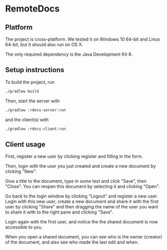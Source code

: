 RemoteDocs
==========

Platform
--------

The project is cross-platform. We tested it on Windows 10 64-bit and Linux 64-bit, but it should also run on OS X.

The only required dependency is the Java Development Kit 8.


Setup instructions
------------------

To build the project, run
```sh
./gradlew build
```

Then, start the server with
```sh
./gradlew :rdocs-server:run
```
and the client(s) with
```sh
./gradlew :rdocs-client:run
```


Client usage
------------

First, register a new user by clicking register and filling in the form.

Then, login with the user you just created and create a new document by clicking "New".

Give a title to the document, type in some text and click "Save", then "Close". You can reopen this document by selecting it and clicking "Open".

Go back to the login window by clicking "Logout" and register a new user. Login with this new user, create a new document and share it with the first user by clicking "Share" and then dragging the name of the user you want to share it with to the right pane and clicking "Save".

Login again with the first user, and notice the the shared document is now accessible to you.

When you open a shared document, you can see who is the owner (creator) of the document, and also see who made the last edit and when.
